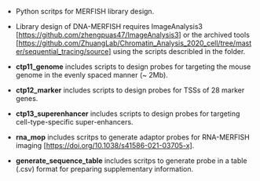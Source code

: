 
- Python scritps for MERFISH library design.


- Library design of DNA-MERFISH requires ImageAnalysis3 [https://github.com/zhengpuas47/ImageAnalysis3] or the archived tools [https://github.com/ZhuangLab/Chromatin_Analysis_2020_cell/tree/master/sequential_tracing/source] using the scripts describled in the folder.

 - **ctp11_genome** includes scripts to design probes for targeting the mouse genome in the evenly spaced manner (~ 2Mb).

 - **ctp12_marker** includes scripts to design probes for TSSs of 28 marker genes.

 - **ctp13_superenhancer** includes scripts to design probes for targeting cell-type-specific super-enhancers.


- **rna_mop** includes scritps to generate adaptor probes for RNA-MERFISH imaging [https://doi.org/10.1038/s41586-021-03705-x].

- **generate_sequence_table** includes scritps to generate probe in a table (.csv) format for preparing supplementary information.


